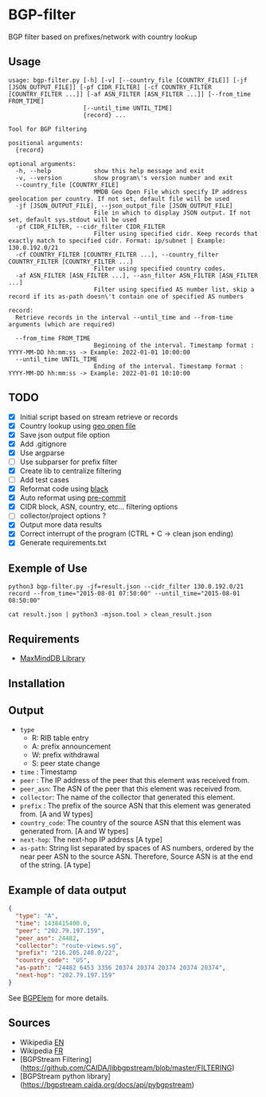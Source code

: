 # BGP-filter

BGP filter based on prefixes/network with country lookup

## Usage

~~~~shell
usage: bgp-filter.py [-h] [-v] [--country_file [COUNTRY_FILE]] [-jf [JSON_OUTPUT_FILE]] [-pf CIDR_FILTER] [-cf COUNTRY_FILTER [COUNTRY_FILTER ...]] [-af ASN_FILTER [ASN_FILTER ...]] [--from_time FROM_TIME]
                     [--until_time UNTIL_TIME]
                     {record} ...

Tool for BGP filtering

positional arguments:
  {record}

optional arguments:
  -h, --help            show this help message and exit
  -v, --version         show program\'s version number and exit
  --country_file [COUNTRY_FILE]
                        MMDB Geo Open File which specify IP address geolocation per country. If not set, default file will be used
  -jf [JSON_OUTPUT_FILE], --json_output_file [JSON_OUTPUT_FILE]
                        File in which to display JSON output. If not set, default sys.stdout will be used
  -pf CIDR_FILTER, --cidr_filter CIDR_FILTER
                        Filter using specified cidr. Keep records that exactly match to specified cidr. Format: ip/subnet | Example: 130.0.192.0/21
  -cf COUNTRY_FILTER [COUNTRY_FILTER ...], --country_filter COUNTRY_FILTER [COUNTRY_FILTER ...]
                        Filter using specified country codes.
  -af ASN_FILTER [ASN_FILTER ...], --asn_filter ASN_FILTER [ASN_FILTER ...]
                        Filter using specified AS number list, skip a record if its as-path doesn\'t contain one of specified AS numbers

record:
  Retrieve records in the interval --until_time and --from-time arguments (which are required)

  --from_time FROM_TIME
                        Beginning of the interval. Timestamp format : YYYY-MM-DD hh:mm:ss -> Example: 2022-01-01 10:00:00
  --until_time UNTIL_TIME
                        Ending of the interval. Timestamp format : YYYY-MM-DD hh:mm:ss -> Example: 2022-01-01 10:10:00
~~~~

## TODO

- [X] Initial script based on stream retrieve or records
- [X] Country lookup using [geo open file](https://data.public.lu/en/datasets/geo-open-ip-address-geolocation-per-country-in-mmdb-format/)
- [X] Save json output file option
- [X] Add .gitignore
- [X] Use argparse
- [ ] Use subparser for prefix filter
- [X] Create lib to centralize filtering
- [ ] Add test cases
- [X] Reformat code using [black](https://black.readthedocs.io/en/stable/getting_started.html)
- [X] Auto reformat using [pre-commit](https://pre-commit.com/)
- [X] CIDR block, ASN, country, etc... filtering options
- [ ] collector/project options ?
- [X] Output more data results
- [X] Correct interrupt of the program (CTRL + C -> clean json ending)
- [X] Generate requirements.txt

## Exemple of Use


`python3 bgp-filter.py -jf=result.json --cidr_filter 130.0.192.0/21 record --from_time="2015-08-01 07:50:00" --until_time="2015-08-01 08:50:00"`

`cat result.json | python3 -mjson.tool > clean_result.json`

## Requirements

- [MaxMindDB Library](https://github.com/maxmind/MaxMind-DB-Reader-python)

## Installation

## Output

- `type`
  - R: RIB table entry
  - A: prefix announcement
  - W: prefix withdrawal
  - S: peer state change
- `time` : Timestamp
- `peer` : The IP address of the peer that this element was received from.
- `peer_asn`: The ASN of the peer that this element was received from.
- `collector`: The name of the collector that generated this element.
- `prefix` : The prefix of the source ASN that this element was generated from. [A and W types]
- `country_code`: The country of the source ASN that this element was generated from. [A and W types]
- `next-hop`: The next-hop IP address [A type]
- `as-path`: String list separated by spaces of AS numbers, ordered by the near peer ASN to the source ASN. Therefore, Source ASN is at the end of the string. [A type]

## Example of data output

~~~~json
{
  "type": "A",
  "time": 1438415400.0,
  "peer": "202.79.197.159",
  "peer_asn": 24482,
  "collector": "route-views.sg",
  "prefix": "216.205.248.0/22",
  "country_code": "US",
  "as-path": "24482 6453 3356 20374 20374 20374 20374 20374",
  "next-hop": "202.79.197.159"
}
~~~~

See [BGPElem](https://bgpstream.caida.org/docs/api/pybgpstream/_pybgpstream.html#bgpelem) for more details.

## Sources

- Wikipedia [EN](https://en.wikipedia.org/wiki/Border_Gateway_Protocol)
- Wikipedia [FR](https://fr.wikipedia.org/wiki/Border_Gateway_Protocol)
- [BGPStream Filtering] (<https://github.com/CAIDA/libbgpstream/blob/master/FILTERING>)
- [BGPStream python library] (https://bgpstream.caida.org/docs/api/pybgpstream)
